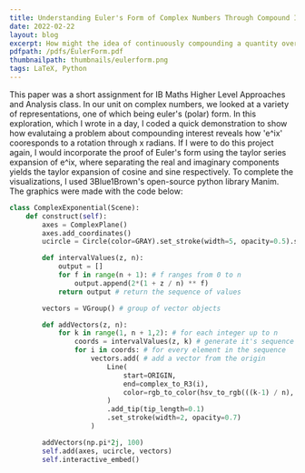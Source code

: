 ```yaml
---
title: Understanding Euler's Form of Complex Numbers Through Compound Interest
date: 2022-02-22
layout: blog
excerpt: How might the idea of continuously compounding a quantity over an interval change when that quantity is complex? In this exploration, I demonstrate the link between complex multiplication and rotation.
pdfpath: /pdfs/EulerForm.pdf
thumbnailpath: thumbnails/eulerform.png
tags: LaTeX, Python
---
```


This paper was a short assignment for IB Maths Higher Level Approaches and Analysis class. In our unit on complex numbers, we looked at a variety of representations, one of which being euler's (polar) form. In this exploration, which I wrote in a day, I coded a quick demonstration to show how evalutaing a problem about compounding interest reveals how 'e^ix' cooresponds to a rotation through x radians. If I were to do this project again, I would incorporate the proof of Euler's form using the taylor series expansion of e^ix, where separating the real and imaginary components yields the taylor expansion of cosine and sine respectively. To complete the visualizations, I used 3Blue1Brown's open-source python library Manim. The graphics were made with the code below:

```py
class ComplexExponential(Scene):
    def construct(self):
        axes = ComplexPlane()
        axes.add_coordinates()
        ucircle = Circle(color=GRAY).set_stroke(width=5, opacity=0.5).scale(2)

        def intervalValues(z, n):
            output = []
            for f in range(n + 1): # f ranges from 0 to n
                output.append(2*(1 + z / n) ** f)
            return output # return the sequence of values

        vectors = VGroup() # group of vector objects

        def addVectors(z, n):
            for k in range(1, n + 1,2): # for each integer up to n
                coords = intervalValues(z, k) # generate it's sequence
                for i in coords: # for every element in the sequence
                    vectors.add( # add a vector from the origin
                        Line(
                            start=ORIGIN,
                            end=complex_to_R3(i),
                            color=rgb_to_color(hsv_to_rgb(((k-1) / n), 0.5, 0.9)),
                        )
                        .add_tip(tip_length=0.1)
                        .set_stroke(width=2, opacity=0.7)
                    )

        addVectors(np.pi*2j, 100)
        self.add(axes, ucircle, vectors)
        self.interactive_embed()
```
